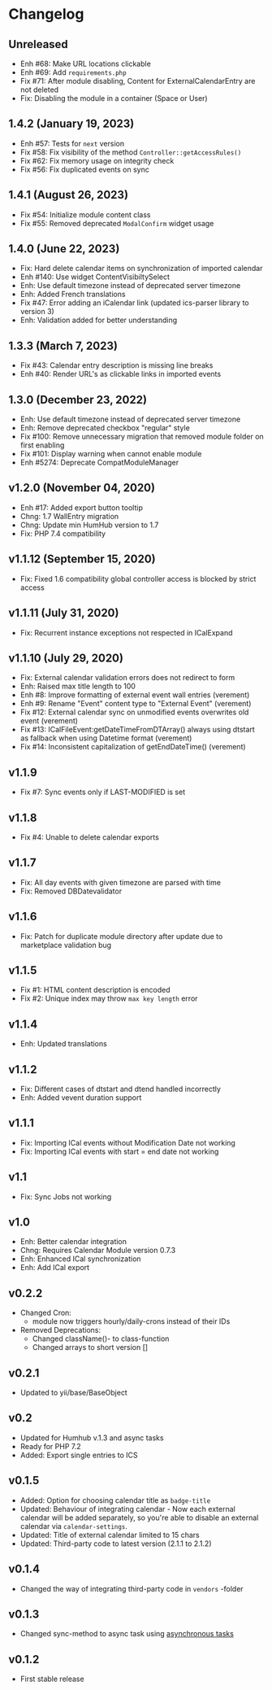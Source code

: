 Changelog
=========

Unreleased
------------------------
- Enh #68: Make URL locations clickable
- Enh #69: Add `requirements.php`
- Fix #71: After module disabling, Content for ExternalCalendarEntry are not deleted
- Fix: Disabling the module in a container (Space or User)

1.4.2 (January 19, 2023)
-----------------------
- Enh #57: Tests for `next` version
- Fix #58: Fix visibility of the method `Controller::getAccessRules()`
- Fix #62: Fix memory usage on integrity check
- Fix #56: Fix duplicated events on sync

1.4.1 (August 26, 2023)
-----------------------
- Fix #54: Initialize module content class
- Fix #55: Removed deprecated `ModalConfirm` widget usage

1.4.0 (June 22, 2023)
---------------------
- Fix: Hard delete calendar items on synchronization of imported calendar
- Enh #140: Use widget ContentVisibiltySelect
- Enh: Use default timezone instead of deprecated server timezone
- Enh: Added French translations
- Fix #47: Error adding an iCalendar link (updated ics-parser library to version 3)
- Enh: Validation added for better understanding

1.3.3 (March 7, 2023)
---------------------
- Fix #43: Calendar entry description is missing line breaks
- Enh #40: Render URL's as clickable links in imported events

1.3.0 (December 23, 2022)
-------------------------
- Enh: Use default timezone instead of deprecated server timezone
- Enh: Remove deprecated checkbox "regular" style
- Fix #100: Remove unnecessary migration that removed module folder on first enabling
- Fix #101: Display warning when cannot enable module
- Enh #5274: Deprecate CompatModuleManager

v1.2.0 (November 04, 2020)
----------------------
- Enh #17: Added export button tooltip
- Chng: 1.7 WallEntry migration
- Chng: Update min HumHub version to 1.7
- Fix: PHP 7.4 compatibility

v1.1.12 (September 15, 2020)
----------------------
- Fix: Fixed 1.6 compatibility global controller access is blocked by strict access

v1.1.11 (July 31, 2020)
----------------------
- Fix: Recurrent instance exceptions not respected in ICalExpand

v1.1.10 (July 29, 2020)
----------------------
- Fix: External calendar validation errors does not redirect to form
- Enh: Raised max title length to 100
- Enh #8: Improve formatting of external event wall entries (verement)
- Enh #9: Rename "Event" content type to "External Event" (verement)
- Fix #12: External calendar sync on unmodified events overwrites old event (verement)
- Fix #13: ICalFileEvent:getDateTimeFromDTArray() always using dtstart as fallback when using Datetime format (verement)
- Fix #14: Inconsistent capitalization of getEndDateTime() (verement)

v1.1.9
----------------------
- Fix #7: Sync events only if LAST-MODIFIED is set

v1.1.8
----------------------
- Fix #4: Unable to delete calendar exports

v1.1.7
----------------------
- Fix: All day events with given timezone are parsed with time
- Fix: Removed DBDatevalidator

v1.1.6
----------------------
- Fix: Patch for duplicate module directory after update due to marketplace validation bug

v1.1.5
----------------------
- Fix #1: HTML content description is encoded
- Fix #2: Unique index may throw `max key length` error

v1.1.4
---------------------------
- Enh: Updated translations

v1.1.2
----------------------
- Fix: Different cases of dtstart and dtend handled incorrectly
- Enh: Added vevent duration support

v1.1.1
----------------------
- Fix: Importing ICal events without Modification Date not working
- Fix: Importing ICal events with start = end date not working

v1.1
----------------------
- Fix: Sync Jobs not working

v1.0
----------------------
- Enh: Better calendar integration
- Chng: Requires Calendar Module version 0.7.3
- Enh: Enhanced ICal synchronization
- Enh: Add ICal export

v0.2.2
----------------------
- Changed Cron:
    - module now triggers hourly/daily-crons instead of their IDs
- Removed Deprecations:
    - Changed className()- to class-function
    - Changed arrays to short version []

v0.2.1
----------------------
- Updated to yii/base/BaseObject

v0.2
----------------------
- Updated for Humhub v.1.3 and async tasks
- Ready for PHP 7.2
- Added: Export single entries to ICS

v0.1.5
----------------------
- Added: Option for choosing calendar title as `badge-title`
- Updated: Behaviour of integrating calendar - Now each external calendar will be added separately, so you're able to disable an external calendar via `calendar-settings`.
- Updated: Title of external calendar limited to 15 chars
- Updated: Third-party code to latest version (2.1.1 to 2.1.2)

v0.1.4
----------------------
- Changed the way of integrating third-party code in `vendors` -folder

v0.1.3
----------------------
- Changed sync-method to async task using [asynchronous tasks](http://docs.humhub.org/admin-asynchronous-tasks.html)

v0.1.2
----------------------
- First stable release
